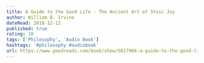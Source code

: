 ```yaml
---
title: A Guide to the Good Life - The Ancient Art of Stoic Joy
author: William B. Irvine
dateRead: 2018-12-12
published: true
rating: 10
tags: ['Philosophy', 'Audio Book']
hashtags: '#philosophy #audiobook' 
url: https://www.goodreads.com/book/show/5617966-a-guide-to-the-good-life
---
```

